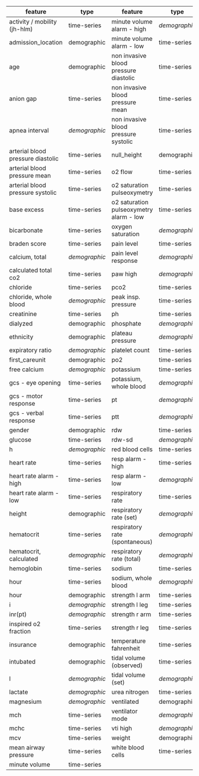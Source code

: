 | **feature**                       | **type**             | **feature**                             | **type**             |
|-----------------------------------|----------------------|-----------------------------------------|----------------------|
| activity / mobility   (jh-hlm)    | time-series          | minute volume alarm - high              | *demographic*        |
| admission\_location               | demographic          | minute volume alarm - low               | time-series          |
| age                               | demographic          | non invasive blood pressure diastolic   | time-series          |
| anion gap                         | time-series          | non invasive blood pressure mean        | time-series          |
| apnea interval                    | *demographic*        | non invasive blood pressure systolic    | time-series          |
| arterial blood pressure diastolic | time-series          | null\_height                            | demographic          |
| arterial blood pressure mean      | time-series          | o2 flow                                 | time-series          |
| arterial blood pressure systolic  | time-series          | o2 saturation pulseoxymetry             | time-series          |
| base excess                       | time-series          | o2 saturation pulseoxymetry alarm - low | time-series          |
| bicarbonate                       | time-series          | oxygen saturation                       | *demographic*        |
| braden score                      | time-series          | pain level                              | time-series          |
| calcium, total                    | *demographic*        | pain level response                     | *demographic*        |
| calculated total co2              | time-series          | paw high                                | *demographic*        |
| chloride                          | time-series          | pco2                                    | time-series          |
| chloride, whole blood             | *demographic*        | peak insp. pressure                     | time-series          |
| creatinine                        | time-series          | ph                                      | time-series          |
| dialyzed                          | demographic          | phosphate                               | *demographic*        |
| ethnicity                         | demographic          | plateau pressure                        | *demographic*        |
| expiratory ratio                  | *demographic*        | platelet count                          | time-series          |
| first\_careunit                   | demographic          | po2                                     | time-series          |
| free calcium                      | *demographic*        | potassium                               | time-series          |
| gcs - eye opening                 | time-series          | potassium, whole blood                  | *demographic*        |
| gcs - motor response              | time-series          | pt                                      | *demographic*        |
| gcs - verbal response             | time-series          | ptt                                     | *demographic*        |
| gender                            | demographic          | rdw                                     | time-series          |
| glucose                           | time-series          | rdw-sd                                  | *demographic*        |
| h                                 | *demographic*        | red blood cells                         | time-series          |
| heart rate                        | time-series          | resp alarm - high                       | time-series          |
| heart rate alarm - high           | time-series          | resp alarm - low                        | *demographic*        |
| heart rate alarm - low            | time-series          | respiratory rate                        | time-series          |
| height                            | demographic          | respiratory rate (set)                  | *demographic*        |
| hematocrit                        | time-series          | respiratory rate (spontaneous)          | *demographic*        |
| hematocrit, calculated            | *demographic*        | respiratory rate (total)                | *demographic*        |
| hemoglobin                        | time-series          | sodium                                  | time-series          |
| hour                              | time-series          | sodium, whole blood                     | *demographic*        |
| hour                              | demographic          | strength l arm                          | time-series          |
| i                                 | *demographic*        | strength l leg                          | time-series          |
| inr(pt)                           | *demographic*        | strength r arm                          | time-series          |
| inspired o2 fraction              | time-series          | strength r leg                          | time-series          |
| insurance                         | demographic          | temperature fahrenheit                  | time-series          |
| intubated                         | demographic          | tidal volume (observed)                 | time-series          |
| l                                 | *demographic*        | tidal volume (set)                      | *demographic*        |
| lactate                           | *demographic*        | urea nitrogen                           | time-series          |
| magnesium                         | *demographic*        | ventilated                              | demographic          |
| mch                               | time-series          | ventilator mode                         | *demographic*        |
| mchc                              | time-series          | vti high                                | *demographic*        |
| mcv                               | time-series          | weight                                  | demographic          |
| mean airway pressure              | time-series          | white blood cells                       | time-series          |
| minute volume                     | time-series          |                                         |                      |


